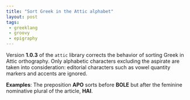 ```yaml
---
title: "Sort Greek in the Attic alphabet"
layout: post
tags:
 - greeklang
 - groovy
 - epigraphy
---
```






Version **1.0.3** of the `attic` library corrects the behavior of sorting Greek in Attic orthography.  Only alphabetic characters excluding the aspirate are taken into consideration: editorial characters such as vowel quantity markers and accents are ignored.

**Examples**:  The preposition <strong>APO</strong> sorts before <strong>BOLE</strong> but after the feminine nominative plural of the article, <strong>HAI</strong>.
